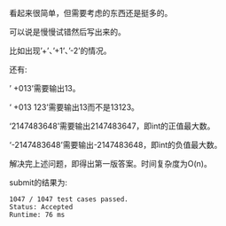 看起来很简单，但需要考虑的东西还是挺多的。

可以说是慢慢试错然后写出来的。

比如出现’+’、’+1’、’-2’的情况。

还有:

’   +013’需要输出13。

‘   +013 123’需要输出13而不是13123。

‘2147483648’需要输出2147483647，即int的正值最大数。

‘-2147483648’需要输出-2147483648，即int的负值最大数。

解决完上述问题，即得出第一版答案。时间复杂度为O(n)。

submit的结果为:
```
1047 / 1047 test cases passed.
Status: Accepted
Runtime: 76 ms
```
